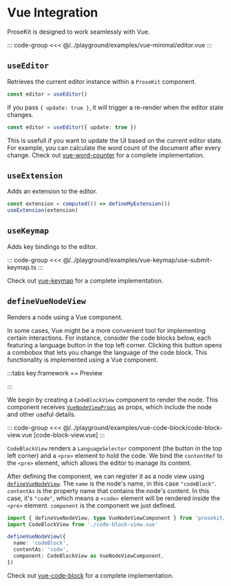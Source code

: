 # Vue Integration

ProseKit is designed to work seamlessly with Vue.

::: code-group
<<< @/../playground/examples/vue-minimal/editor.vue
:::

## `useEditor`

Retrieves the current editor instance within a `ProseKit` component.

```ts
const editor = useEditor()
```

If you pass `{ update: true }`, it will trigger a re-render when the editor state changes.

```ts
const editor = useEditor({ update: true })
```

This is usefull if you want to update the UI based on the current editor state.
For example, you can calculate the word count of the document after every
change. Check out [vue-word-counter](/examples/vue-word-counter) for a
complete implementation.

## `useExtension`

Adds an extension to the editor.

```ts
const extension = computed(() => defineMyExtension())
useExtension(extension)
```

## `useKeymap`

Adds key bindings to the editor.

::: code-group
<<< @/../playground/examples/vue-keymap/use-submit-keymap.ts
:::

Check out [vue-keymap](/examples/vue-keymap) for a complete implementation.

## `defineVueNodeView`

Renders a node using a Vue component.

In some cases, Vue might be a more convenient tool for implementing certain interactions. For instance, consider the code blocks below, each featuring a language button in the top left corner. Clicking this button opens a combobox that lets you change the language of the code block. This functionality is implemented using a Vue component.

<script setup>
import App from '../../components/vue-code-block/editor.vue'
</script>

:::tabs key:framework
== Preview

<ClientOnly><App/></ClientOnly>
:::

We begin by creating a `CodeBlockView` component to render the node. This component receives [`VueNodeViewProps`](/references/vue/#vuenodeviewoptions) as props, which include the node and other useful details.

::: code-group
<<< @/../playground/examples/vue-code-block/code-block-view.vue [code-block-view.vue]
:::

`CodeBlockView` renders a `LanguageSelector` component (the button in the top left corner) and a `<pre>` element to hold the code. We bind the `contentRef` to the `<pre>` element, which allows the editor to manage its content.

After defining the component, we can register it as a node view using [`defineVueNodeView`](/references/vue/#defineVueNodeView). The `name` is the node's name, in this case `"codeBlock"`. `contentAs` is the property name that contains the node's content. In this case, it's `"code"`, which means a `<code>` element will be rendered inside the `<pre>` element. `component` is the component we just defined.

```ts
import { defineVueNodeView, type VueNodeViewComponent } from 'prosekit/vue'
import CodeBlockView from './code-block-view.vue'

defineVueNodeView({
  name: 'codeBlock',
  contentAs: 'code',
  component: CodeBlockView as VueNodeViewComponent,
})
```

Check out [vue-code-block](/examples/vue-code-block) for a complete implementation.
